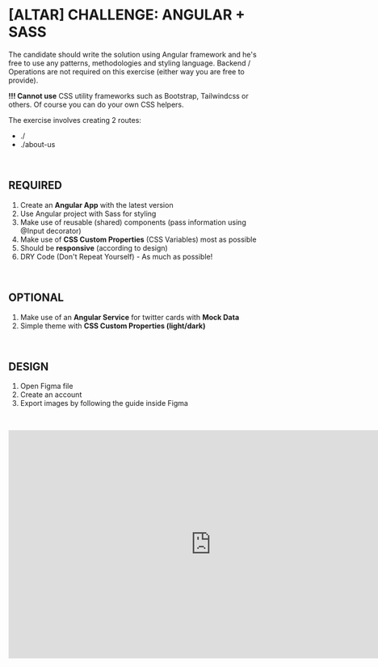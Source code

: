 # [ALTAR] CHALLENGE: ANGULAR + SASS

The candidate should write the solution using Angular framework and he's free to use any patterns, methodologies and styling language. Backend / Operations are not required on this exercise (either way you are free to provide).

**!!! Cannot use** CSS utility frameworks such as Bootstrap, Tailwindcss or others. Of course you can do your own CSS helpers.

The exercise involves creating 2 routes:

- ./
- ./about-us

&nbsp;

## REQUIRED

1. Create an **Angular App** with the latest version
2. Use Angular project with Sass for styling
3. Make use of reusable (shared) components (pass information using @Input decorator)
4. Make use of **CSS Custom Properties** (CSS Variables) most as possible
5. Should be **responsive** (according to design)
6. DRY Code (Don't Repeat Yourself) - As much as possible!

&nbsp;

## OPTIONAL

1. Make use of an **Angular Service** for twitter cards with **Mock Data**
2. Simple theme with **CSS Custom Properties (light/dark)**

&nbsp;

## DESIGN

1. Open Figma file
2. Create an account
3. Export images by following the guide inside Figma

&nbsp;

<iframe style="border: 1px solid rgba(0, 0, 0, 0.1);" width="800" height="450" src="https://www.figma.com/embed?embed_host=share&url=https%3A%2F%2Fwww.figma.com%2Ffile%2FxqsMXosVwmtJWKdNnbOM7n%2F%5BALTAR%5D-Challenge%3A-Angular-Sass-v2%3Fnode-id%3D0%253A1" allowfullscreen></iframe>
